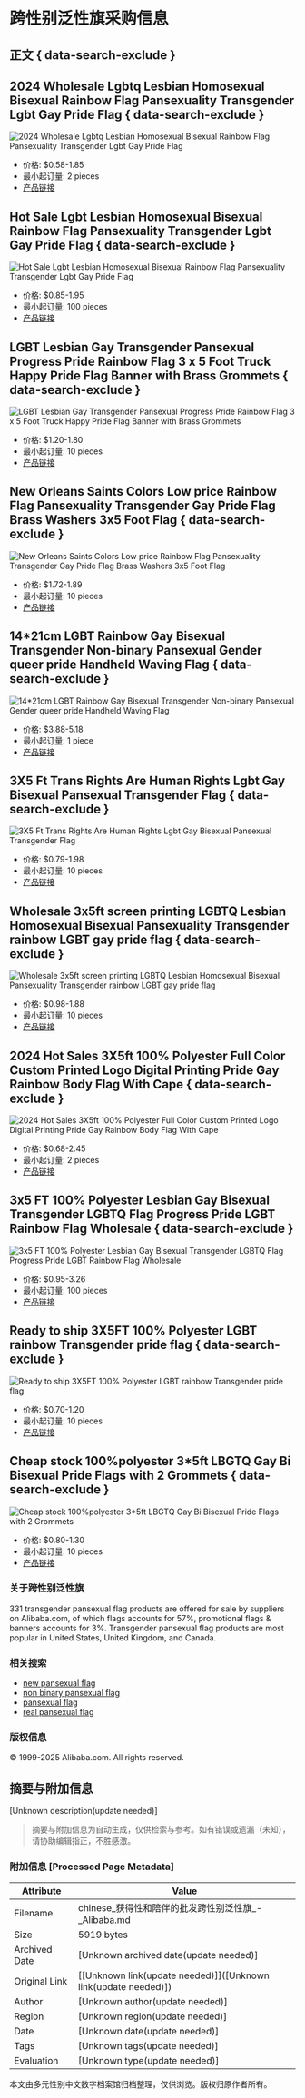 # 跨性别泛性旗采购信息

## 正文 { data-search-exclude }


## 2024 Wholesale Lgbtq Lesbian Homosexual Bisexual Rainbow Flag Pansexuality Transgender Lgbt Gay Pride Flag { data-search-exclude }
![2024 Wholesale Lgbtq Lesbian Homosexual Bisexual Rainbow Flag Pansexuality Transgender Lgbt Gay Pride Flag](https://s.alicdn.com/@sc04/kf/Hb6f84b8bd5804b57b77a609ade891ee3j.jpg_300x300.jpg)
- 价格: $0.58-1.85
- 最小起订量: 2 pieces
- [产品链接](https://www.alibaba.com/product-detail/2024-Wholesale-Lgbtq-Lesbian-Homosexual-Bisexual_1600456501024.html)

## Hot Sale Lgbt Lesbian Homosexual Bisexual Rainbow Flag Pansexuality Transgender Lgbt Gay Pride Flag { data-search-exclude }
![Hot Sale Lgbt Lesbian Homosexual Bisexual Rainbow Flag Pansexuality Transgender Lgbt Gay Pride Flag](https://s.alicdn.com/@sc04/kf/H5b504ec8b7ad40f9bd1630fe2c4251765.jpg_300x300.jpg)
- 价格: $0.85-1.95
- 最小起订量: 100 pieces
- [产品链接](https://www.alibaba.com/product-detail/Hot-Sale-Lgbt-Lesbian-Homosexual-Bisexual_1600810701473.html)

## LGBT Lesbian Gay Transgender Pansexual Progress Pride Rainbow Flag 3 x 5 Foot Truck Happy Pride Flag Banner with Brass Grommets { data-search-exclude }
![LGBT Lesbian Gay Transgender Pansexual Progress Pride Rainbow Flag 3 x 5 Foot Truck Happy Pride Flag Banner with Brass Grommets](https://s.alicdn.com/@sc04/kf/H06ac9c0cb03e49fc878a0ff7ebfb5662o.jpg_300x300.jpg)
- 价格: $1.20-1.80
- 最小起订量: 10 pieces
- [产品链接](https://www.alibaba.com/product-detail/LGBT-Lesbian-Gay-Transgender-Pansexual-Progress_1601034955156.html)

## New Orleans Saints Colors Low price Rainbow Flag Pansexuality Transgender Gay Pride Flag Brass Washers 3x5 Foot Flag { data-search-exclude }
![New Orleans Saints Colors Low price Rainbow Flag Pansexuality Transgender Gay Pride Flag Brass Washers 3x5 Foot Flag](https://s.alicdn.com/@sc04/kf/H33b12b44375d4ecbb0fc19476ca76403h.jpg_300x300.jpg)
- 价格: $1.72-1.89
- 最小起订量: 10 pieces
- [产品链接](https://www.alibaba.com/product-detail/New-Orleans-Saints-Colors-Low-price_1601205203533.html)

## 14*21cm LGBT Rainbow Gay Bisexual Transgender Non-binary Pansexual Gender queer pride Handheld Waving Flag { data-search-exclude }
![14*21cm LGBT Rainbow Gay Bisexual Transgender Non-binary Pansexual Gender queer pride Handheld Waving Flag](https://s.alicdn.com/@sc04/kf/H46746765ab024027b0c50791a6269f3dI.jpg_300x300.jpg)
- 价格: $3.88-5.18
- 最小起订量: 1 piece
- [产品链接](https://www.alibaba.com/product-detail/14-21cm-LGBT-Rainbow-Gay-Bisexual_1600576260266.html)

## 3X5 Ft Trans Rights Are Human Rights Lgbt Gay Bisexual Pansexual Transgender Flag { data-search-exclude }
![3X5 Ft Trans Rights Are Human Rights Lgbt Gay Bisexual Pansexual Transgender Flag](https://s.alicdn.com/@sc04/kf/Hd6b6c306062042ecadfbe4361697066cI.jpg_300x300.jpg)
- 价格: $0.79-1.98
- 最小起订量: 10 pieces
- [产品链接](https://www.alibaba.com/product-detail/3X5-Ft-Trans-Rights-Are-Human_1600924266111.html)

## Wholesale 3x5ft screen printing LGBTQ Lesbian Homosexual Bisexual Pansexuality Transgender rainbow LGBT gay pride flag { data-search-exclude }
![Wholesale 3x5ft screen printing LGBTQ Lesbian Homosexual Bisexual Pansexuality Transgender rainbow LGBT gay pride flag](https://s.alicdn.com/@sc04/kf/H63be210ea7b1404c9932909461c488b9G.png_300x300.jpg)
- 价格: $0.98-1.88
- 最小起订量: 10 pieces
- [产品链接](https://www.alibaba.com/product-detail/Wholesale-3x5ft-screen-printing-LGBTQ-Lesbian_1601243882628.html)

## 2024 Hot Sales 3X5ft 100% Polyester Full Color Custom Printed Logo Digital Printing Pride Gay Rainbow Body Flag With Cape { data-search-exclude }
![2024 Hot Sales 3X5ft 100% Polyester Full Color Custom Printed Logo Digital Printing Pride Gay Rainbow Body Flag With Cape](https://s.alicdn.com/@sc04/kf/H92c5a8b3275d401eadc244a63c4387a9c.jpg_300x300.jpg)
- 价格: $0.68-2.45
- 最小起订量: 2 pieces
- [产品链接](https://www.alibaba.com/product-detail/2024-Hot-Sales-3X5ft-100-Polyester_1601164362385.html)

## 3x5 FT 100% Polyester Lesbian Gay Bisexual Transgender LGBTQ Flag Progress Pride LGBT Rainbow Flag Wholesale { data-search-exclude }
![3x5 FT 100% Polyester Lesbian Gay Bisexual Transgender LGBTQ Flag Progress Pride LGBT Rainbow Flag Wholesale](https://s.alicdn.com/@sc04/kf/Aacf6099695bd49fdae4237016c8513fcH.jpeg_300x300.jpg)
- 价格: $0.95-3.26
- 最小起订量: 100 pieces
- [产品链接](https://www.alibaba.com/product-detail/3x5-FT-100-Polyester-Lesbian-Gay_10000014818406.html)

## Ready to ship 3X5FT 100% Polyester LGBT rainbow Transgender pride flag { data-search-exclude }
![Ready to ship 3X5FT 100% Polyester LGBT rainbow Transgender pride flag](https://s.alicdn.com/@sc04/kf/H3df44d6aad89416d9f22aafd80b27c00q.jpg_300x300.jpg)
- 价格: $0.70-1.20
- 最小起订量: 10 pieces
- [产品链接](https://www.alibaba.com/product-detail/Ready-to-ship-3X5FT-100-Polyester_1601239950690.html)

## Cheap stock 100%polyester 3*5ft LBGTQ Gay Bi Bisexual Pride Flags with 2 Grommets { data-search-exclude }
![Cheap stock 100%polyester 3*5ft LBGTQ Gay Bi Bisexual Pride Flags with 2 Grommets](https://s.alicdn.com/@sc04/kf/Hcfdc5ed39e4e424ba161b6197eb07593U.jpg_300x300.jpg)
- 价格: $0.80-1.30
- 最小起订量: 10 pieces
- [产品链接](https://www.alibaba.com/product-detail/Cheap-stock-100-polyester-3-5ft_1600254937972.html)

### 关于跨性别泛性旗

331 transgender pansexual flag products are offered for sale by suppliers on Alibaba.com, of which flags accounts for 57%, promotional flags & banners accounts for 3%. Transgender pansexual flag products are most popular in United States, United Kingdom, and Canada.

### 相关搜索
- [new pansexual flag](https://www.alibaba.com/wholesale/new-pansexual-flag.html)
- [non binary pansexual flag](https://www.alibaba.com/wholesale/non-binary-pansexual-flag.html)
- [pansexual flag](https://www.alibaba.com/wholesale/pansexual-flag.html)
- [real pansexual flag](https://www.alibaba.com/wholesale/real-pansexual-flag.html)

### 版权信息
© 1999-2025 Alibaba.com. All rights reserved.
<!-- tcd_original_link https://chinese.alibaba.com/wholesale/transgender-pansexual-flag.html -->


## 摘要与附加信息

<!-- tcd_abstract -->
[Unknown description(update needed)]
<!-- tcd_abstract_end -->

> 摘要与附加信息为自动生成，仅供检索与参考。如有错误或遗漏（未知），请协助编辑指正，不胜感激。

### 附加信息 [Processed Page Metadata]

| Attribute       | Value                                  |
|-----------------|----------------------------------------|
| Filename        | chinese_获得性和陪伴的批发跨性别泛性旗_-_Alibaba.md                             |
| Size            | 5919 bytes                           |
| Archived Date   | [Unknown archived date(update needed)]                             |
| Original Link   | [[Unknown link(update needed)]]([Unknown link(update needed)])                       |
| Author          | [Unknown author(update needed)]                               |
| Region          | [Unknown region(update needed)]                               |
| Date            | [Unknown date(update needed)]                                 |
| Tags            | [Unknown tags(update needed)]                                 |
| Evaluation            | [Unknown type(update needed)]                                 |
<!-- tcd_table_end -->

本文由多元性别中文数字档案馆归档整理，仅供浏览。版权归原作者所有。
